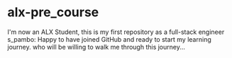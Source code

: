 # alx-pre_course
I'm now an ALX Student, this is my first repository as a full-stack engineer
s_pambo: Happy to have joined GitHub and ready to start my learning journey.
who will be willing to walk me through this journey...
